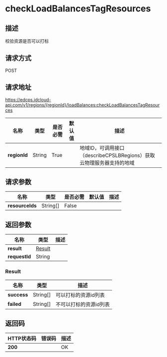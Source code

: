 # checkLoadBalancesTagResources


## 描述
校验资源是否可以打标

## 请求方式
POST

## 请求地址
https://edcps.jdcloud-api.com/v1/regions/{regionId}/loadBalances:checkLoadBalancesTagResources

|名称|类型|是否必需|默认值|描述|
|---|---|---|---|---|
|**regionId**|String|True| |地域ID，可调用接口（describeCPSLBRegions）获取云物理服务器支持的地域|

## 请求参数
|名称|类型|是否必需|默认值|描述|
|---|---|---|---|---|
|**resourceIds**|String[]|False| | |


## 返回参数
|名称|类型|描述|
|---|---|---|
|**result**|[Result](#result)| |
|**requestId**|String| |

### <div id="Result">Result</div>
|名称|类型|描述|
|---|---|---|
|**success**|String[]|可以打标的资源id列表|
|**failed**|String[]|不可以打标的资源id列表|

## 返回码
|HTTP状态码|错误码|描述|
|---|---|---|
|**200**||OK|
